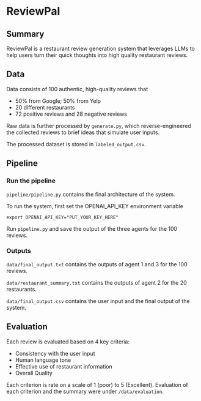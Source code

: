 # ReviewPal

## Summary

ReviewPal is a restaurant review generation system that leverages LLMs to help users turn their quick thoughts into high quality restaurant reviews.

## Data

Data consists of 100 authentic, high-quality reviews that

- 50% from Google; 50% from Yelp
- 20 different restaurants
- 72 positive reviews and 28 negative reviews

Raw data is further processed by `generate.py`, which reverse-engineered the collected reviews to brief ideas that simulate user inputs.

The processed dataset is stored in `labeled_output.csv`.

## Pipeline

### Run the pipeline

`pipeline/pipeline.py` contains the final architecture of the system.

To run the system, first set the OPENAI_API_KEY environment variable

```linux
export OPENAI_API_KEY="PUT_YOUR_KEY_HERE"
```

Run `pipeline.py` and save the output of the three agents for the 100 reviews.

### Outputs

`data/final_output.txt` contains the outputs of agent 1 and 3 for the 100 reviews.

`data/restaurant_summary.txt` contains the outputs of agent 2 for the 20 restaurants.

`data/final_output.csv` contains the user input and the final output of the system.

## Evaluation

Each review is evaluated based on 4 key criteria:

- Consistency with the user input
- Human language tone
- Effective use of restaurant information
- Overall Quality

Each criterion is rate on a scale of 1 (poor) to 5 (Excellent). Evaluation of each criterion and the summary were under `/data/evaluation`.
